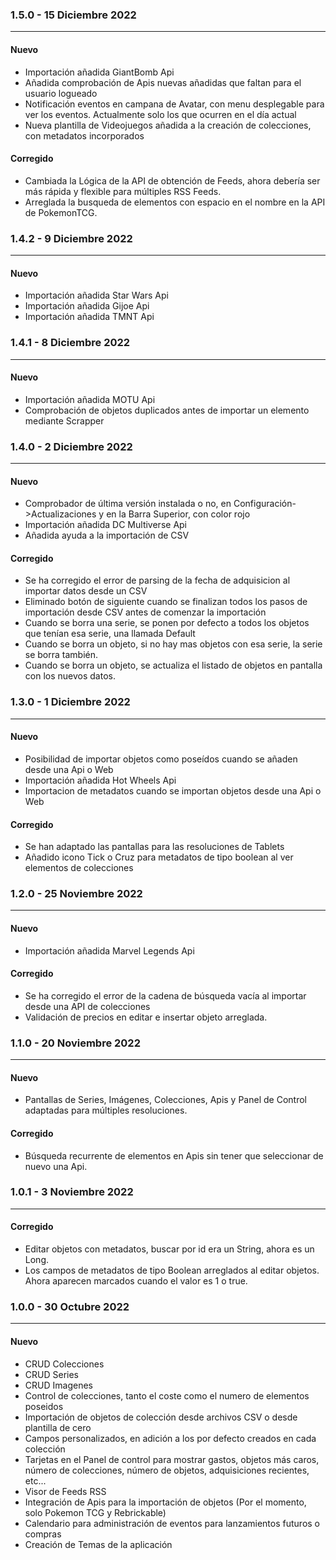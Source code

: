 ### 1.5.0 - 15 Diciembre 2022 
***

#### Nuevo
 * Importación añadida GiantBomb Api
 * Añadida comprobación de Apis nuevas añadidas que faltan para el usuario logueado
 * Notificación eventos en campana de Avatar, con menu desplegable para ver los eventos. Actualmente solo los que ocurren en el día actual
 * Nueva plantilla de Videojuegos añadida a la creación de colecciones, con metadatos incorporados

#### Corregido
 * Cambiada la Lógica de la API de obtención de Feeds, ahora debería ser más rápida y flexible para múltiples RSS Feeds.
 * Arreglada la busqueda de elementos con espacio en el nombre en la API de PokemonTCG.

### 1.4.2 - 9 Diciembre 2022 
***

#### Nuevo
 * Importación añadida Star Wars Api
 * Importación añadida Gijoe Api
 * Importación añadida TMNT Api

### 1.4.1 - 8 Diciembre 2022 
***

#### Nuevo
 * Importación añadida MOTU Api
 * Comprobación de objetos duplicados antes de importar un elemento mediante Scrapper


### 1.4.0 - 2 Diciembre 2022 
***

#### Nuevo
 * Comprobador de última versión instalada o no, en Configuración->Actualizaciones y en la Barra Superior, con color rojo
 * Importación añadida DC Multiverse Api
 * Añadida ayuda a la importación de CSV

#### Corregido
 * Se ha corregido el error de parsing de la fecha de adquisicion al importar datos desde un CSV
 * Eliminado botón de siguiente cuando se finalizan todos los pasos de importación desde CSV antes de comenzar la importación
 * Cuando se borra una serie, se ponen por defecto a todos los objetos que tenían esa serie, una llamada Default
 * Cuando se borra un objeto, si no hay mas objetos con esa serie, la serie se borra también.
 * Cuando se borra un objeto, se actualiza el listado de objetos en pantalla con los nuevos datos.

### 1.3.0 - 1 Diciembre 2022 
***

#### Nuevo
 * Posibilidad de importar objetos como poseídos cuando se añaden desde una Api o Web
 * Importación añadida Hot Wheels Api
 * Importacion de metadatos cuando se importan objetos desde una Api o Web

#### Corregido
 * Se han adaptado las pantallas para las resoluciones de Tablets 
 * Añadido icono Tick o Cruz para metadatos de tipo boolean al ver elementos de colecciones


### 1.2.0 - 25 Noviembre 2022 
***

#### Nuevo
 * Importación añadida Marvel Legends Api

#### Corregido
 * Se ha corregido el error de la cadena de búsqueda vacía al importar desde una API de colecciones
 * Validación de precios en editar e insertar objeto arreglada.

### 1.1.0 - 20 Noviembre 2022 
***

#### Nuevo
 * Pantallas de Series, Imágenes, Colecciones, Apis y Panel de Control adaptadas para múltiples resoluciones.

#### Corregido
 * Búsqueda recurrente de elementos en Apis sin tener que seleccionar de nuevo una Api.


### 1.0.1 - 3 Noviembre 2022 
***

#### Corregido
 * Editar objetos con metadatos, buscar por id era un String, ahora es un Long.
 * Los campos de metadatos de tipo Boolean arreglados al editar objetos. Ahora aparecen marcados cuando el valor es 1 o true.



### 1.0.0 - 30 Octubre 2022 
***

#### Nuevo
 * CRUD Colecciones
 * CRUD Series 
 * CRUD Imagenes
 * Control de colecciones, tanto el coste como el numero de elementos poseidos
 * Importación de objetos de colección desde archivos CSV o desde plantilla de cero
 * Campos personalizados, en adición a los por defecto creados en cada colección
 * Tarjetas en el Panel de control para mostrar gastos, objetos más caros, número de colecciones, número de objetos, adquisiciones recientes, etc...
 * Visor de Feeds RSS
 * Integración de Apis para la importación de objetos (Por el momento, solo Pokemon TCG y Rebrickable)
 * Calendario para administración de eventos para lanzamientos futuros o compras
 * Creación de Temas de la aplicación